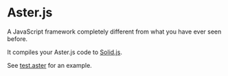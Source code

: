 
# Aster.js

A JavaScript framework completely different from what you have ever seen before.

It compiles your Aster.js code to [Solid.js](https://github.com/solidjs/solid).

See [test.aster](./src/files/test.aster) for an example.
